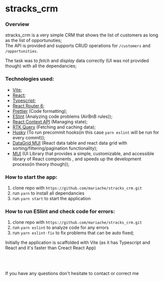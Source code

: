 # stracks_crm 
### Overview
stracks_crm is a very simple CRM that shows the list of customers as long as the list of opportunuties;
<br/>
The API is provided and supports CRUD operations for `/customers` and `/opportunities`.

The task was to <em>fetch</em> and <em>display</em> data correctly (UI was not provided though) with all the dependancies;

### Technologies used:
- [Vite](https://vitejs.dev/);
- [React](https://beta.reactjs.org/); 
- [Typescript](https://www.typescriptlang.org/);
- [React Router 6](https://reactrouter.com/en/main);
- [Prettier](https://prettier.io/) (Code formatting);
- [ESlint](https://eslint.org/) (Analyzing code problems (AirBnB rules));
- [React Context API](https://reactjs.org/docs/context.html) (Managing state);
- [RTK Query](https://redux-toolkit.js.org/rtk-query/overview) (Fetching and caching data);
- [Husky](https://typicode.github.io/husky/#/) (To run precommit hooks(in this case `yarn eslint` will be run for every commit));
- [DataGrid MUI](https://mui.com/x/react-data-grid/) (React data table and react data grid with sorting/filtering/pagination functionality);
- [MUI](https://mui.com/) (UI Library that provides a simple, customizable, and accessible library of React components , and speeds up the development process(in theory though));


### How to start the app:
1. clone repo with `https://github.com/mariache/stracks_crm.git`
2. run `yarn` to install all dependancies
3. run `yarn start` to start the application

### How to run ESlint and check code for errors:
1. clone repo with `https://github.com/mariache/stracks_crm.git`
2. run `yarn eslint` to analyze code for any errors 
3. run `yarn eslint-fix` to fix problems that can be auto fixed;

Initially the application is scaffolded with Vite (as it has Typescript and React and it's faster than Creact React App)

<br/>
<br/>
<br/>
If you have any questions don't hesitate to contact or correct me
